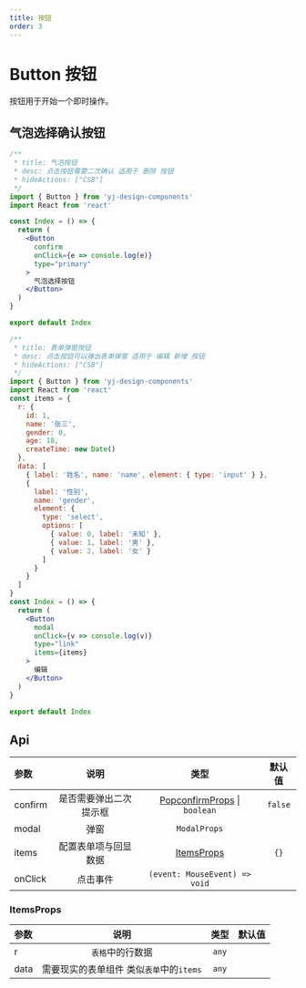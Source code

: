 ```yaml
---
title: 按钮
order: 3
---
```


# Button 按钮

按钮用于开始一个即时操作。

## 气泡选择确认按钮

```jsx
/**
 * title: 气泡按钮
 * desc: 点击按钮需要二次确认 适用于 删除 按钮
 * hideActions: ["CSB"]
 */
import { Button } from 'yj-design-components'
import React from 'react'

const Index = () => {
  return (
    <Button
      confirm
      onClick={e => console.log(e)}
      type="primary"
    >
      气泡选择按钮
    </Button>
  )
}

export default Index
```

```jsx
/**
 * title: 表单弹窗按钮
 * desc: 点击按钮可以弹出表单弹窗 适用于 编辑 新增 按钮
 * hideActions: ["CSB"]
 */
import { Button } from 'yj-design-components'
import React from 'react'
const items = {
  r: {
    id: 1,
    name: '张三',
    gender: 0,
    age: 18,
    createTime: new Date()
  },
  data: [
    { label: '姓名', name: 'name', element: { type: 'input' } },
    {
      label: '性别',
      name: 'gender',
      element: {
        type: 'select',
        options: [
          { value: 0, label: '未知' },
          { value: 1, label: '男' },
          { value: 2, label: '女' }
        ]
      }
    }
  ]
}
const Index = () => {
  return (
    <Button
      modal
      onClick={v => console.log(v)}
      type="link"
      items={items}
    >
      编辑
    </Button>
  )
}

export default Index
```

## Api

| 参数    |          说明          |                                             类型                                             | 默认值  |
| :------ | :--------------------: | :------------------------------------------------------------------------------------------: | :-----: |
| confirm | 是否需要弹出二次提示框 | [PopconfirmProps](https://ant-design.antgroup.com/components/popconfirm-cn#api) \| `boolean` | `false` |
| modal   |          弹窗          |                                         `ModalProps`                                         |         |
| items   |  配置表单项与回显数据  |                                  [ItemsProps](#ItemsProps)                                   |  `{}`   |
| onClick |        点击事件        |                                `(event: MouseEvent) => void`                                 |         |

<h3 id="ItemsProps">ItemsProps</h3>

| 参数 |                   说明                   | 类型  | 默认值 |
| :--- | :--------------------------------------: | :---: | :----: |
| r    |             `表格`中的行数据             | `any` |        |
| data | 需要现实的表单组件 类似`表单`中的`items` | `any` |        |
